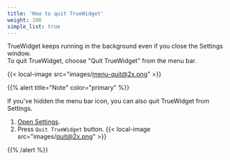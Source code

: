 ```yaml
---
title: 'How to quit TrueWidget'
weight: 100
simple_list: true
---
```


TrueWidget keeps running in the background even if you close the Settings window.<br />
To quit TrueWidget, choose "Quit TrueWidget" from the menu bar.

{{< local-image src="images/menu-quit@2x.png" >}}

{{% alert title="Note" color="primary" %}}

If you've hidden the menu bar icon, you can also quit TrueWidget from Settings.

1.  [Open Settings](../../configuration/open-settingsoc/).
2.  Press `Quit TrueWidget` button.
    {{< local-image src="images/quit@2x.png" >}}

{{% /alert %}}
